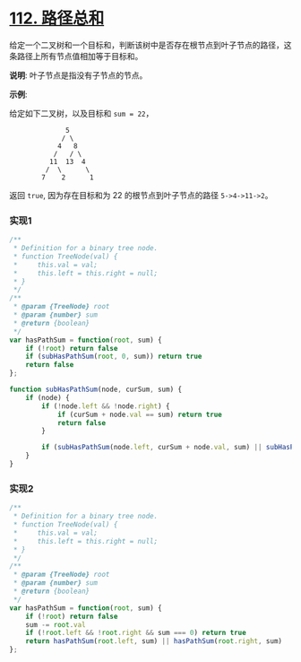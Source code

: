 # [112. 路径总和](https://leetcode-cn.com/problems/path-sum/)
给定一个二叉树和一个目标和，判断该树中是否存在根节点到叶子节点的路径，这条路径上所有节点值相加等于目标和。

**说明**: 叶子节点是指没有子节点的节点。

**示例**: 

给定如下二叉树，以及目标和 `sum = 22`，
```
              5
             / \
            4   8
           /   / \
          11  13  4
         /  \      \
        7    2      1
```
返回 `true`, 因为存在目标和为 22 的根节点到叶子节点的路径 `5->4->11->2`。

### 实现1
```js
/**
 * Definition for a binary tree node.
 * function TreeNode(val) {
 *     this.val = val;
 *     this.left = this.right = null;
 * }
 */
/**
 * @param {TreeNode} root
 * @param {number} sum
 * @return {boolean}
 */
var hasPathSum = function(root, sum) {
    if (!root) return false
    if (subHasPathSum(root, 0, sum)) return true
    return false
};

function subHasPathSum(node, curSum, sum) {
    if (node) {
        if (!node.left && !node.right) {
            if (curSum + node.val == sum) return true 
            return false
        }

        if (subHasPathSum(node.left, curSum + node.val, sum) || subHasPathSum(node.right, curSum + node.val, sum)) return true
    }
}
```

### 实现2
```js
/**
 * Definition for a binary tree node.
 * function TreeNode(val) {
 *     this.val = val;
 *     this.left = this.right = null;
 * }
 */
/**
 * @param {TreeNode} root
 * @param {number} sum
 * @return {boolean}
 */
var hasPathSum = function(root, sum) {
    if (!root) return false
    sum -= root.val
    if (!root.left && !root.right && sum === 0) return true
    return hasPathSum(root.left, sum) || hasPathSum(root.right, sum)
};
```
